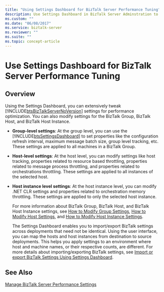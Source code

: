 ```yaml
---
title: "Using Settings Dashboard for BizTalk Server Performance Tuning"
description: Use Settings Dashboard in BizTalk Server Adminstration to update group, host, and host instance settings 
ms.custom: ""
ms.date: "06/08/2017"
ms.service: biztalk-server
ms.reviewer: ""
ms.suite: ""
ms.topic: concept-article
---
```

# Use Settings Dashboard for BizTalk Server Performance Tuning

## Overview
Using the Settings Dashboard, you can extensively tweak [!INCLUDE[btsBizTalkServerNoVersion](../includes/btsbiztalkservernoversion-md.md)] settings for performance optimization. You can also modify settings for the BizTalk Group, BizTalk Host, and BizTalk Host Instance.  
  
- **Group-level settings**: At the group level, you can use the [!INCLUDE[btsSettingsDashboard](../includes/btssettingsdashboard-md.md)] to set properties like the configuration refresh interval, maximum message batch size, group level tracking, etc. These settings are applied to all machines in a BizTalk Group.  
  
- **Host-level settings**: At the host level, you can modify settings like host tracking, properties related to resource based throttling, properties related to message process throttling, and properties related to orchestrations throttling. These settings are applied to all instances of the selected host.  
  
- **Host instance level settings**: At the host instance level, you can modify .NET CLR settings and properties related to orchestration memory throttling. These settings are applied to only the selected host instance.  
  
  For more information about BizTalk Group, BizTalk Host, and BizTalk Host Instance settings, see [How to Modify Group Settings](../core/how-to-modify-group-settings.md), [How to Modify Host Settings](../core/how-to-modify-host-settings.md), and [How to Modify Host Instance Settings](../core/how-to-modify-host-instance-settings.md).  
  
  The Settings Dashboard enables you to import/export BizTalk settings across deployments that need not be identical. Using the user interface, you can map the hosts and host instances from destination to source deployments. This helps you apply settings to an environment where host and machine names, or their respective counts, are different. For more details about importing/exporting BizTalk settings, see [Import or export BizTalk Settings Using Settings Dashboard](how-to-import-biztalk-settings-using-settings-dashboard.md).  
  
## See Also  
 [Manage BizTalk Server Performance Settings](../core/managing-biztalk-server-performance-settings.md)
